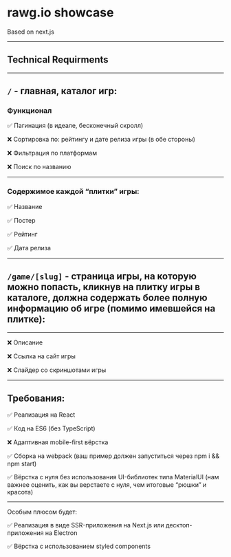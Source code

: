 # rawg.io showcase

Based on next.js

---

## Technical Requirments

---

## `/` - главная, каталог игр:

### Функционал

✅ Пагинация (в идеале, бесконечный скролл)

❌ Сортировка по: рейтингу и дате релиза игры (в обе стороны)

❌ Фильтрация по платформам

❌ Поиск по названию

---

### Содержимое каждой “плитки” игры:

✅ Название

✅ Постер

✅ Рейтинг

✅ Дата релиза

---

## `/game/[slug]` - страница игры, на которую можно попасть, кликнув на плитку игры в каталоге, должна содержать более полную информацию об игре (помимо имевшейся на плитке):

---

❌ Описание

❌ Ссылка на сайт игры

❌ Слайдер со скриншотами игры

---

## Требования:

✅ Реализация на React

✅ Код на ES6 (без TypeScript)

❌ Адаптивная mobile-first вёрстка

✅ Сборка на webpack (ваш пример должен запуститься через npm i && npm start)

✅ Вёрстка с нуля без использования UI-библиотек типа MaterialUI (нам важнее оценить, как вы верстаете с нуля, чем итоговые “рюшки” и красота)

---

Особым плюсом будет:

✅ Реализация в виде SSR-приложения на Next.js или десктоп-приложения на Electron

✅ Вёрстка с использованием styled components

